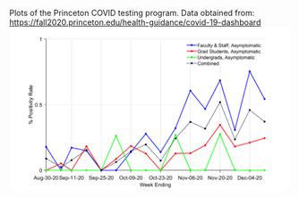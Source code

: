 Plots of the Princeton COVID testing program.
Data obtained from: https://fall2020.princeton.edu/health-guidance/covid-19-dashboard
![plot](plot_Asymptomatic.png)

